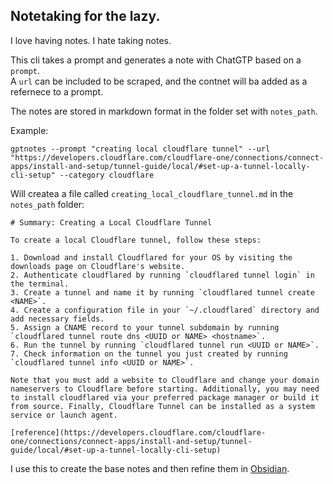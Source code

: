 ## Notetaking for the lazy.

I love having notes.
I hate taking notes.

This cli takes a prompt and generates a note with ChatGTP based on a `prompt`.   
A `url` can be included to be scraped, and the contnet will ba added as a refernece to a prompt.

The notes are stored in markdown format in the folder set with `notes_path`.

Example:
```
gptnotes --prompt "creating local cloudflare tunnel" --url "https://developers.cloudflare.com/cloudflare-one/connections/connect-apps/install-and-setup/tunnel-guide/local/#set-up-a-tunnel-locally-cli-setup" --category cloudflare
```

Will createa a file called `creating_local_cloudflare_tunnel.md` in the `notes_path` folder:
```
# Summary: Creating a Local Cloudflare Tunnel

To create a local Cloudflare tunnel, follow these steps:

1. Download and install Cloudflared for your OS by visiting the downloads page on Cloudflare's website.
2. Authenticate cloudflared by running `cloudflared tunnel login` in the terminal.
3. Create a tunnel and name it by running `cloudflared tunnel create <NAME>`.
4. Create a configuration file in your `~/.cloudflared` directory and add necessary fields.
5. Assign a CNAME record to your tunnel subdomain by running `cloudflared tunnel route dns <UUID or NAME> <hostname>`.
6. Run the tunnel by running `cloudflared tunnel run <UUID or NAME>`.
7. Check information on the tunnel you just created by running `cloudflared tunnel info <UUID or NAME>`. 

Note that you must add a website to Cloudflare and change your domain nameservers to Cloudflare before starting. Additionally, you may need to install cloudflared via your preferred package manager or build it from source. Finally, Cloudflare Tunnel can be installed as a system service or launch agent.

[reference](https://developers.cloudflare.com/cloudflare-one/connections/connect-apps/install-and-setup/tunnel-guide/local/#set-up-a-tunnel-locally-cli-setup)
```

I use this to create the base notes and then refine them in [Obsidian](https://obsidian.md/).
